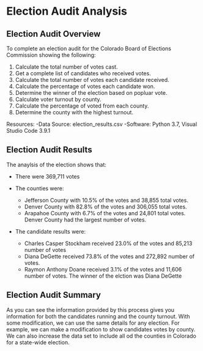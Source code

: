 # Election Audit Analysis

## Election Audit Overview
To complete an election audit for the Colorado Board of Elections Commission showing the following: 

1. Calculate the total number of votes cast.
2. Get a complete list of candidates who received votes. 
3. Calculate the total number of votes each candidate received. 
4. Calculate the percentage of votes each candidate won. 
5. Determine the winner of the election based on popluar vote.
6. Calculate voter turnout by county.
7. Calculate the percentage of voted from each county.
8. Determine the county with the highest turnout. 

Resources:
-Data Source: election_results.csv
-Software: Python 3.7, Visual Studio Code 3.9.1

## Election Audit Results
The anaylsis of the election shows that:
- There were 369,711 votes

- The counties were:
  - Jefferson County with 10.5% of the votes and 38,855 total votes. 
  - Denver County with 82.8% of the votes and 306,055 total votes.
  - Arapahoe County with 6.7% of the votes and 24,801 total votes. 
 Denver County had the largest number of votes. 
 
- The candidate results were:
  - Charles Casper Stockham received 23.0% of the votes and 85,213 number of votes
  - Diana DeGette received 73.8% of the votes and 272,892 number of votes.
  - Raymon Anthony Doane received 3.1% of the votes and 11,606 number of votes. 
The winner of the elction was Diana DeGette

## Election Audit Summary
As you can see the information provided by this process gives you information for both the candidates running and the county turnout. With some modification, we can use the same details for any election. For example, we can make a modification to show candidates votes by county. We can also increase the data set to include all od the counties in Colorado for a state-wide election. 
  
